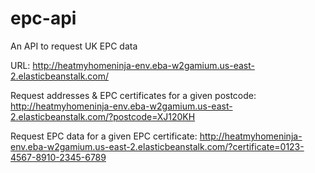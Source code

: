 # epc-api
An API to request UK EPC data

URL:
http://heatmyhomeninja-env.eba-w2gamium.us-east-2.elasticbeanstalk.com/

Request addresses & EPC certificates for a given postcode: 
http://heatmyhomeninja-env.eba-w2gamium.us-east-2.elasticbeanstalk.com/?postcode=XJ120KH

Request EPC data for a given EPC certificate: 
http://heatmyhomeninja-env.eba-w2gamium.us-east-2.elasticbeanstalk.com/?certificate=0123-4567-8910-2345-6789
